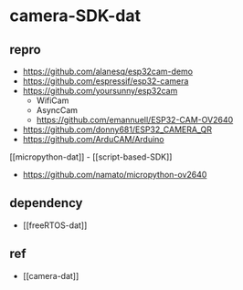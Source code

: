 
# camera-SDK-dat

## repro 

- https://github.com/alanesq/esp32cam-demo
- https://github.com/espressif/esp32-camera
- https://github.com/yoursunny/esp32cam
  - WifiCam
  - AsyncCam
  - https://github.com/emannuell/ESP32-CAM-OV2640
- https://github.com/donny681/ESP32_CAMERA_QR
- https://github.com/ArduCAM/Arduino


[[micropython-dat]] - [[script-based-SDK]]

- https://github.com/namato/micropython-ov2640





## dependency

- [[freeRTOS-dat]]


## ref 

- [[camera-dat]]